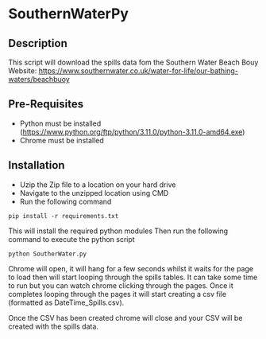 # SouthernWaterPy

## Description
This script will download the spills data fom the Southern Water Beach Bouy Website: https://www.southernwater.co.uk/water-for-life/our-bathing-waters/beachbuoy

## Pre-Requisites
* Python must be installed (https://www.python.org/ftp/python/3.11.0/python-3.11.0-amd64.exe)  
* Chrome must be installed

## Installation
* Uzip the Zip file to a location on your hard drive  
* Navigate to the unzipped location using CMD  
* Run the following command  
```
pip install -r requirements.txt
```
This will install the required python modules
Then run the following command to execute the python script
```
python SoutherWater.py
```
Chrome will open, it will hang for a few seconds whilst it waits for the page to load then will start looping through the spills tables. 
It can take some time to run but you can watch chrome clicking through the pages. Once it completes looping through the pages it will start
creating a csv file (formatted as DateTime_Spills.csv).  
  
  Once the CSV has been created chrome will close and your CSV will be created with the
spills data.
